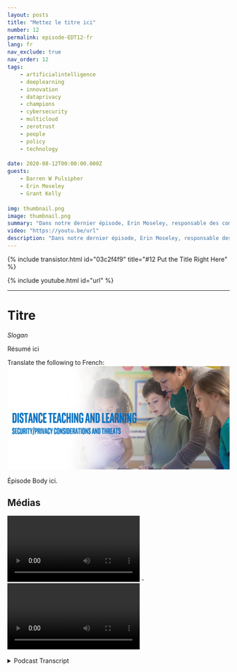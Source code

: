 ```yaml
---
layout: posts
title: "Mettez le titre ici"
number: 12
permalink: episode-EDT12-fr
lang: fr
nav_exclude: true
nav_order: 12
tags:
    - artificialintelligence
    - deeplearning
    - innovation
    - dataprivacy
    - champions
    - cybersecurity
    - multicloud
    - zerotrust
    - people
    - policy
    - technology

date: 2020-08-12T00:00:00.000Z
guests:
    - Darren W Pulsipher
    - Erin Moseley
    - Grant Kelly

img: thumbnail.png
image: thumbnail.png
summary: "Dans notre dernier épisode, Erin Moseley, responsable des comptes principaux pour l'éducation chez Intel, et Grant Kelly, architecte de solutions pour l'éducation chez Intel, ont rejoint Darren pour parler des défis technologiques et des options dans l'apprentissage à distance. Dans cet épisode, nous approfondissons davantage les menaces et les solutions liées à la confidentialité et à la sécurité."
video: "https://youtu.be/url"
description: "Dans notre dernier épisode, Erin Moseley, responsable des comptes principaux pour l'éducation chez Intel, et Grant Kelly, architecte de solutions pour l'éducation chez Intel, ont rejoint Darren pour parler des défis technologiques et des options dans l'apprentissage à distance. Dans cet épisode, nous approfondissons davantage les menaces et les solutions liées à la confidentialité et à la sécurité."
---
```


<div>
{% include transistor.html id="03c2f4f9" title="#12 Put the Title Right Here" %}

{% include youtube.html id="url" %}
</div>

---

# Titre

*Slogan*

Résumé ici

Translate the following to French: ![image de l'épisode](./thumbnail.png)

Épisode Body ici.

## Médias

<video src='url'></video>  - <video src='url'></video>



<details>
<summary> Podcast Transcript </summary>

<p></p>

</details>
